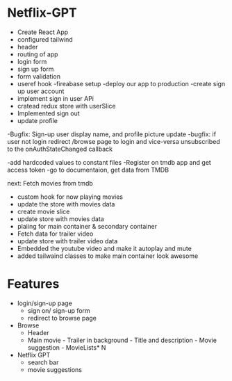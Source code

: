 # Netflix-GPT

- Create React App
- configured tailwind
- header
- routing of app
- login form
- sign up form
- form validation
- useref hook
  -fireabase setup
  -deploy our app to production
  -create sign up user account
- implement sign in user APi
- cratead redux store with userSlice
- Implemented sign out
- update profile

-Bugfix: Sign-up user display name, and profile picture update
-bugfix: if user not login redirect /browse page to login and vice-versa
unsubscribed to the onAuthStateChanged callback

-add hardcoded values to constant files
-Register on tmdb app and get access token
-go to documentaion, get data from TMDB

next: Fetch movies from tmdb

- custom hook for now playing movies
- update the store with movies data
- create movie slice
- update store with movies data
- plaiing for main container & secondary container
- Fetch data for trailer video
- update store with trailer video data
- Embedded the youtube video and make it autoplay and mute
- added tailwaind classes to make main container look awesome

# Features

- login/sign-up page
  - sign on/ sign-up form
  - redirect to browse page
- Browse
  - Header
  - Main movie - Trailer in background - Title and description - Movie suggestion - MovieLists\* N
- Netflix GPT
  - search bar
  - movie suggestions

